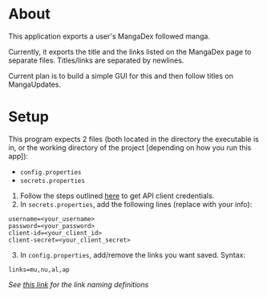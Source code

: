 # About

This application exports a user's MangaDex followed manga.

Currently, it exports the title and the links listed on the MangaDex page to separate files. Titles/links are separated by newlines.

Current plan is to build a simple GUI for this and then follow titles on MangaUpdates.

# Setup
This program expects 2 files (both located in the directory the executable is in, or the working directory of the project [depending on how you run this app]):
* `config.properties`
* `secrets.properties`

1. Follow the steps outlined [here](https://api.mangadex.org/docs/02-authentication/personal-clients/#registering-an-api-client) to get API client credentials.
2. In `secrets.properties`, add the following lines (replace with your info): 
```properties
username=<your_username>
password=<your_password>
client-id=<your_client_id>
client-secret=<your_client_secret>
```
3. In `config.properties`, add/remove the links you want saved. Syntax:
```properties
links=mu,nu,al,ap
```
*See [this link](https://api.mangadex.org/docs/3-enumerations/#manga-links-data) for the link naming definitions*